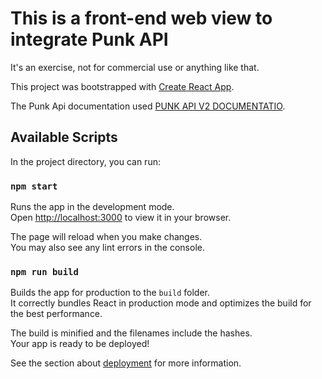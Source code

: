 # This is a front-end web view to integrate Punk API

It's an exercise, not for commercial use or anything like that.

This project was bootstrapped with [Create React App](https://github.com/facebook/create-react-app).

The Punk Api documentation used [PUNK API V2 DOCUMENTATIO](https://punkapi.com/documentation/v2).

## Available Scripts

In the project directory, you can run:

### `npm start`

Runs the app in the development mode.\
Open [http://localhost:3000](http://localhost:3000) to view it in your browser.

The page will reload when you make changes.\
You may also see any lint errors in the console.

### `npm run build`

Builds the app for production to the `build` folder.\
It correctly bundles React in production mode and optimizes the build for the best performance.

The build is minified and the filenames include the hashes.\
Your app is ready to be deployed!

See the section about [deployment](https://facebook.github.io/create-react-app/docs/deployment) for more information.

